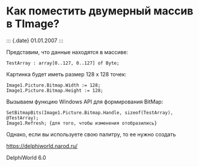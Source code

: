 Как поместить двумерный массив в TImage?
========================================

::: {.date}
01.01.2007
:::

Представим, что данные находятся в массиве:

    TestArray : array[0..127, 0..127] of Byte;

Картинка будет иметь размер 128 x 128 точек:

    Image1.Picture.Bitmap.Width := 128; 
    Image1.Picture.Bitmap.Height := 128; 

Вызываем функцию Windows API для формирования BitMap:

    SetBitmapBits(Image1.Picture.Bitmap.Handle, sizeof(TestArray), @TestArray); 
    Image1.Refresh; {для того, чтобы изменения отобразились}

Однако, если вы используете свою палитру, то ее нужно создать

<https://delphiworld.narod.ru/>

DelphiWorld 6.0

 

 
